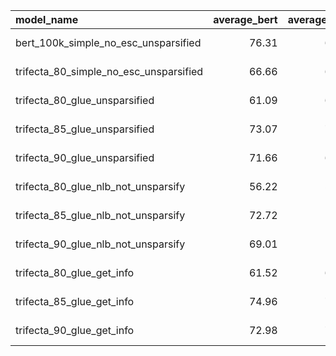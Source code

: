 | model_name                             |   average_bert |   average_glue |   cola | mnli        | mrpc        |   qnli | qqp         |   rte |   sst2 | stsb        |   wnli | date_added                 |
|:---------------------------------------|---------------:|---------------:|-------:|:------------|:------------|-------:|:------------|------:|-------:|:------------|-------:|:---------------------------|
| bert_100k_simple_no_esc_unsparsified   |          76.31 |          68.93 |  38.51 | 78.84/79.37 | 85.76/79.90 |  88.56 | 89.16/85.37 | 60.29 |  89.11 | 84.92/84.69 |   9.86 | 2021-06-28 13:37:43.598583 |
| trifecta_80_simple_no_esc_unsparsified |          66.66 |          60.35 |  12.45 | 75.93/76.70 | 79.11/70.10 |  84.62 | 87.10/82.65 | 51.99 |  82.8  | 65.22/66.03 |   9.86 | 2021-06-28 13:37:48.986016 |
| trifecta_80_glue_unsparsified          |          61.09 |          60.71 |  12.81 | 75.87/33.05 | 79.59/70.83 |  84.92 | 86.69/81.78 | 56.32 |  81.88 | 39.34/38.37 |  57.75 | 2021-06-28 13:37:54.443361 |
| trifecta_85_glue_unsparsified          |          73.07 |          71.21 |  38.14 | 78.90/35.36 | 87.74/82.60 |  87.1  | 88.85/84.95 | 59.21 |  89.33 | 80.80/82.29 |  56.34 | 2021-06-28 13:38:00.170812 |
| trifecta_90_glue_unsparsified          |          71.66 |          69.95 |  37.01 | 78.08/31.82 | 86.64/80.88 |  86.82 | 88.61/84.82 | 57.76 |  88.3  | 77.80/78.02 |  56.34 | 2021-06-28 13:38:05.711900 |
| trifecta_80_glue_nlb_not_unsparsify    |          56.22 |          56.39 |   0    | 73.31/74.60 | 79.23/68.38 |  70.07 | 82.17/75.74 | 53.43 |  81.31 | 19.16/17.29 |  57.75 | 2021-06-28 13:38:11.112840 |
| trifecta_85_glue_nlb_not_unsparsify    |          72.72 |          70.9  |  31.1  | 76.89/77.75 | 86.62/80.39 |  87.24 | 87.01/82.03 | 58.48 |  86.7  | 73.70/72.03 |  56.34 | 2021-06-28 13:38:17.005483 |
| trifecta_90_glue_nlb_not_unsparsify    |          69.01 |          67.6  |  22.03 | 74.13/75.59 | 82.48/72.30 |  84.44 | 86.33/81.32 | 56.68 |  85.09 | 68.02/67.46 |  56.34 | 2021-06-28 13:38:22.788487 |
| trifecta_80_glue_get_info              |          61.52 |          60.63 |   0    | 74.81/75.80 | 76.66/67.16 |  83.54 | 83.49/77.47 | 51.99 |  82.68 | 46.69/45.83 |  53.52 | 2021-06-28 13:38:28.246783 |
| trifecta_85_glue_get_info              |          74.96 |          72.58 |  33.86 | 77.64/78.71 | 87.79/83.09 |  88.12 | 87.80/83.31 | 57.4  |  87.39 | 83.87/83.64 |  53.52 | 2021-06-28 13:38:33.970896 |
| trifecta_90_glue_get_info              |          72.98 |          71.13 |  24.38 | 75.13/76.45 | 86.32/81.13 |  87.46 | 87.06/82.49 | 57.76 |  88.53 | 81.42/81.35 |  56.34 | 2021-06-28 13:38:39.559308 |